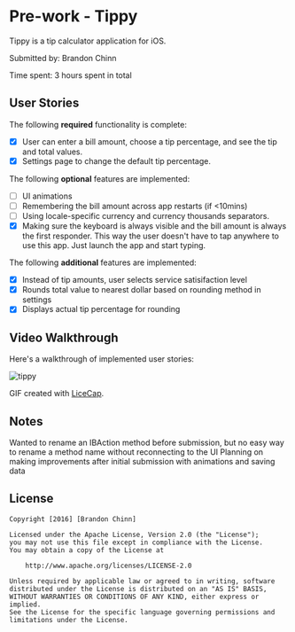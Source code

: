 # Pre-work - Tippy

Tippy is a tip calculator application for iOS.

Submitted by: Brandon Chinn

Time spent: 3 hours spent in total

## User Stories

The following **required** functionality is complete:

* [x] User can enter a bill amount, choose a tip percentage, and see the tip and total values.
* [x] Settings page to change the default tip percentage.

The following **optional** features are implemented:
* [ ] UI animations
* [ ] Remembering the bill amount across app restarts (if <10mins)
* [ ] Using locale-specific currency and currency thousands separators.
* [x] Making sure the keyboard is always visible and the bill amount is always the first responder. This way the user doesn't have to tap anywhere to use this app. Just launch the app and start typing.

The following **additional** features are implemented:

- [x] Instead of tip amounts, user selects service satisifaction level
- [x] Rounds total value to nearest dollar based on rounding method in settings
- [x] Displays actual tip percentage for rounding

## Video Walkthrough 

Here's a walkthrough of implemented user stories:

![tippy](https://cloud.githubusercontent.com/assets/9141509/18817431/e927b5c8-8314-11e6-8514-39578de119e9.gif)

GIF created with [LiceCap](http://www.cockos.com/licecap/).

## Notes

Wanted to rename an IBAction method before submission, but no easy way to rename a method name without reconnecting to the UI
Planning on making improvements after initial submission with animations and saving data


## License

    Copyright [2016] [Brandon Chinn]

    Licensed under the Apache License, Version 2.0 (the "License");
    you may not use this file except in compliance with the License.
    You may obtain a copy of the License at

        http://www.apache.org/licenses/LICENSE-2.0

    Unless required by applicable law or agreed to in writing, software
    distributed under the License is distributed on an "AS IS" BASIS,
    WITHOUT WARRANTIES OR CONDITIONS OF ANY KIND, either express or implied.
    See the License for the specific language governing permissions and
    limitations under the License.
